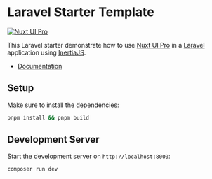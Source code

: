 # Laravel Starter Template

[![Nuxt UI Pro](https://img.shields.io/badge/Made%20with-Nuxt%20UI%20Pro-00DC82?logo=nuxt&labelColor=020420)](https://ui.nuxt.com/pro)

This Laravel starter demonstrate how to use [Nuxt UI Pro](https://ui.nuxt.com/pro) in a [Laravel](https://laravel.com/) application using [InertiaJS](https://inertiajs.com/).

- [Documentation](https://ui.nuxt.com/getting-started/installation/pro/vue)

## Setup

Make sure to install the dependencies:

```bash
pnpm install && pnpm build
```

## Development Server

Start the development server on `http://localhost:8000`:

```bash
composer run dev
```
